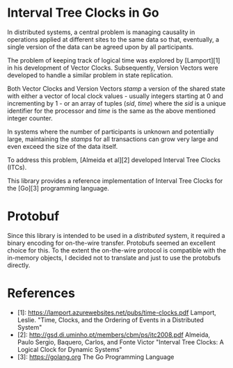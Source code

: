 # Interval Tree Clocks in Go

In distributed systems, a central problem is managing causality in
operations applied at different sites to the same data so that,
eventually, a single version of the data can be agreed upon by all
participants. 

The problem of keeping track of logical time was explored by 
[Lamport][1] in his development of Vector Clocks. Subsequently, Version
Vectors were developed to handle a similar problem in state replication.

Both Vector Clocks and Version Vectors _stamp_ a version of the shared
state with either a vector of local clock values - usually integers
starting at 0 and incrementing by 1 - or an array of tuples (_sid_,
_time_) where the _sid_ is a unique identifier for the processor and
_time_ is the same as the above mentioned integer counter.

In systems where the number of participants is unknown and potentially
large, maintaining the _stamps_ for all transactions can grow very large
and even exceed the size of the data itself. 

To address this problem, [Almeida et al][2] developed Interval Tree
Clocks (ITCs).

This library provides a reference implementation of Interval Tree Clocks
for the [Go][3] programming language.

# Protobuf

Since this library is intended to be used in a *distributed* system, it
required a binary encoding for on-the-wire transfer. Protobufs seemed an
excellent choice for this. To the extent the on-the-wire protocol is
compatible with the in-memory objects, I decided not to translate and
just to use the protobufs directly.

# References

* [1]: https://lamport.azurewebsites.net/pubs/time-clocks.pdf Lamport, 
  Leslie. "Time, Clocks, and the Ordering of Events in a Distributed
  System"
* [2]: http://gsd.di.uminho.pt/members/cbm/ps/itc2008.pdf Almeida, Paulo
  Sergio, Baquero, Carlos, and Fonte Victor "Interval Tree Clocks: A
  Logical Clock for Dynamic Systems"
* [3]: https://golang.org The Go Programming Language